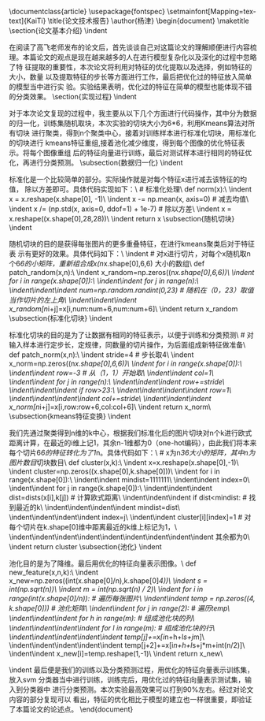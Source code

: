 \documentclass{article}
\usepackage{fontspec}
\setmainfont[Mapping=tex-text]{KaiTi}
\title{论文技术报告}
\author{杨津}
\begin{document}
\maketitle
\section{论文基本介绍}
\indent

在阅读了高飞老师发布的论文后，首先谈谈自己对这篇论文的理解顺便进行内容梳
理。本篇论文的观点是现在越来越多的人在进行模型复杂化以及深化的过程中忽略了特
征提取的重要性，本次论文将利用对特征的优化提取以及选择，例如特征的大小，数量
以及提取特征的步长等方面进行工作，最后把优化过的特征放入简单的模型当中进行实
验。实验结果表明，优化过的特征在简单的模型也能体现不错的分类效果。
\section{实现过程}
\indent

对于本次论文复现的过程中，我主要从以下几个方面进行代码操作，其中分为数据
的归一化，训练集随机取块，本次实验的切块大小为6*6，利用Kmeans算法对所有切块
进行聚类，得到n个聚类中心，接着对训练样本进行标准化切块，用标准化的切块进行
kmeans特征重组,接着池化减少维度，得到每个图像的优化特征表示。将每个图像重组
后的特征向量进行训练，最后对测试样本进行相同的特征优化，再进行分类预测。
\subsection{数据归一化}
\indent

标准化是一个比较简单的部分。实际操作就是对每个特征x进行减去该特征的均值，
除以方差即可。具体代码实现如下：\\
\# 标准化处理\\
def norm(x):\\
\indent
x = x.reshape(x.shape[0], -1)\\
\indent
x -= np.mean(x, axis=0)      \# 减去均值\\
\indent
x /= (np.std(x, axis=0, ddof=1) + 1e-7) \# 除以方差\\
\indent
x = x.reshape((x.shape[0],28,28))\\
\indent
return x
\subsection{随机切块}
\indent

随机切块的目的是获得每张图片的更多重叠特征，在进行kmeans聚类后对于特征表
示有更好的效果。具体代码如下：\\
\indent
\# 对x进行切片，对每个x随机取n个6*6的小矩阵，重新组合成x(n*x.shape[0],6,6)
大小的数组\\
def patch\_random(x,n):\\
\indent
x\_random=np.zeros((n*x.shape[0],6,6))\\
\indent
for i in range(x.shape[0]):\\
\indent\indent
for j in range(n):\\
\indent\indent\indent
num=np.random.randint(0,23)      \# 随机在（0，23）取值当作切片的左上角\\
\indent\indent\indent
x\_random[n*i+j]=x[i,num:num+6,num:num+6]\\
\indent
return x\_random
\subsection{标准化切块}
\indent

标准化切块的目的是为了让数据有相同的特征表示，以便于训练和分类预测\\
\# 对输入样本进行定步长，定规律，同数量的切片操作，为后面组成新特征做准备\\
def patch\_norm(x,n):\\
\indent
stride=4                \# 步长取4\\
\indent
x\_norm=np.zeros((n*x.shape[0],6,6))\\
\indent
for i in range(x.shape[0]):\\
\indent\indent
row=-3                    \# 从（1，1）开始取\\
\indent\indent
col=1\\
\indent\indent
for j in range(n):\\
\indent\indent\indent
row+=stride\\
\indent\indent\indent
if row>23:\\
\indent\indent\indent\indent
row=1\\
\indent\indent\indent\indent
col+=stride\\
\indent\indent\indent
x\_norm[n*i+j]=x[i,row:row+6,col:col+6]\\
\indent
return x\_norm\\
\subsection{kmeans特征变换}
\indent

我们先通过聚类得到n维的k中心，根据我们标准化后的图片切块对n个k进行欧式
距离计算，在最近的i维上记1，其余n-1维都为0（one-hot编码），由此我们将本来
每个切片6*6的特征转化为了1*n。具体代码如下：\\
\# x为n*36大小的矩阵，其中n为图片数目*切块数目\\
def cluster(x,k):\\
\indent
x=x.reshape(x.shape[0],-1)\\
\indent
cluster=np.zeros((x.shape[0],k.shape[0]))\\
\indent
for i in range(x.shape[0]):\\
\indent\indent
mindist=1111111\\
\indent\indent
index=0\\
\indent\indent
for j in range(k.shape[0]):\\
\indent\indent\indent
dist=dists(x[i],k[j])    \# 计算欧式距离\\
\indent\indent\indent
if dist<mindist:         \# 找到最近的k\\
\indent\indent\indent\indent
mindist=dist\\
\indent\indent\indent\indent
index=j\\
\indent\indent
cluster[i][index]=1    \# 对每个切片在k.shape[0]维中距离最近的k维上标记为1，\\ 
\indent\indent\indent\indent\indent\indent\indent\indent\indent
其余都为0\\
\indent
return cluster
\subsection{池化}
\indent

池化目的是为了降维。最后用优化的特征向量表示图像。\\
def new\_feature(x,n,k):\\
\indent
x\_new=np.zeros((int(x.shape[0]/n),k.shape[0]*4))\\
\indent
s = int(np.sqrt(n))\\
\indent
m = int(np.sqrt(n) / 2)\\
\indent
for i in range(int(x.shape[0]/n)):    \# 遍历每张图片\\
\indent\indent
temp = np.zeros((4, k.shape[0]))  \# 池化矩阵\\
\indent\indent
for j in range(2):                \# 遍历temp\\
\indent\indent\indent
for h in range(m):            \# 组成池化块的列\\
\indent\indent\indent\indent
for l in range(m):        \# 组成池化块的行\\
\indent\indent\indent\indent\indent
temp[j]+=x[i*n+h+l*s+j*m]\\
\indent\indent\indent\indent\indent
temp[j+2]+=x[i*n+h+l*s+j*m+int(n/2)]\\
\indent\indent
x\_new[i]=temp.reshape(1,-1)\\
\indent
return x\_new\\

\indent
最后便是我们的训练以及分类预测过程，用优化的特征向量表示训练集，放入svm
分类器当中进行训练，训练完后，用优化过的特征向量表示测试集，输入到分类器中
进行分类预测。本次实验最高效果可以打到90\%左右。经过对论文内容的部分复现可以
看出，特征的优化相比于模型的建立也一样很重要，即验证了本篇论文的论述点。
\end{document}